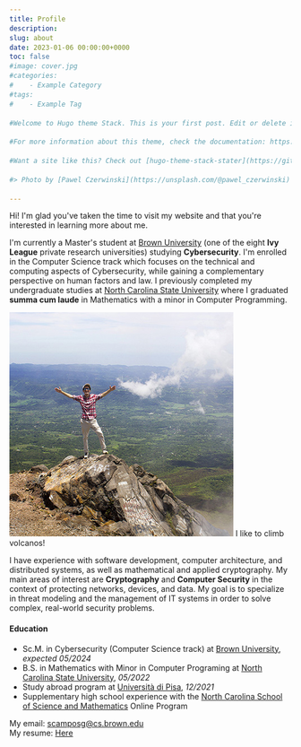 ```yaml
---
title: Profile
description:
slug: about
date: 2023-01-06 00:00:00+0000
toc: false
#image: cover.jpg
#categories:
#    - Example Category
#tags:
#    - Example Tag

#Welcome to Hugo theme Stack. This is your first post. Edit or delete it, then start writing!

#For more information about this theme, check the documentation: https://docs.stack.jimmycai.com/

#Want a site like this? Check out [hugo-theme-stack-stater](https://github.com/CaiJimmy/#hugo-theme-stack-starter)

#> Photo by [Pawel Czerwinski](https://unsplash.com/@pawel_czerwinski) on [Unsplash](https://#unsplash.com/)

---
```


Hi! I'm glad you've taken the time to visit my website and that you're interested in learning more about me.

I'm currently a Master's student at [Brown University](https://www.brown.edu/) (one of the eight **Ivy League** private research universities) studying **Cybersecurity**. I'm enrolled in the Computer Science track which focuses on the technical and computing aspects of Cybersecurity, while gaining a complementary perspective on human factors and law. I previously completed my undergraduate studies at [North Carolina State University](https://www.ncsu.edu/) where I graduated **summa cum laude** in Mathematics with a minor in Computer Programming.

![Climb](climb.jpg)
I like to climb volcanos!

I have experience with software development, computer architecture, and distributed systems, as well as mathematical and applied cryptography. My main areas of interest are **Cryptography** and **Computer Security** in the context of protecting networks, devices, and data. My goal is to specialize in threat modeling and the management of IT systems in order to solve complex, real-world security problems.

#### Education

- Sc.M. in Cybersecurity (Computer Science track) at [Brown University](https://www.brown.edu/), *expected 05/2024*
- B.S. in Mathematics with Minor in Computer Programing at [North Carolina State University](https://www.ncsu.edu/), *05/2022*
- Study abroad program at [Università di Pisa](https://www.unipi.it/), *12/2021*
- Supplementary high school experience with the [North Carolina School of Science and Mathematics](https://www.ncssm.edu/) Online Program

My email:  [scamposg@cs.brown.edu](mailto:scamposg@cs.brown.edu)  
My resume: [Here](resume_cyber.pdf)
